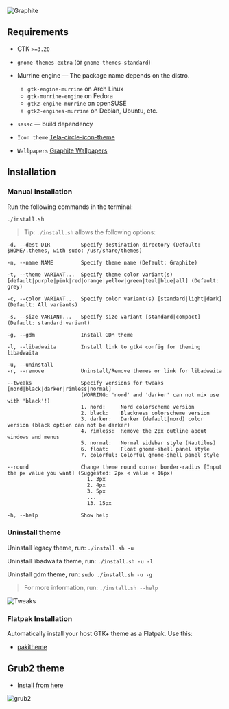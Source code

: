![Graphite](preview.png?raw=true)

## Requirements

- GTK `>=3.20`
- `gnome-themes-extra` (or `gnome-themes-standard`)
- Murrine engine — The package name depends on the distro.
  - `gtk-engine-murrine` on Arch Linux
  - `gtk-murrine-engine` on Fedora
  - `gtk2-engine-murrine` on openSUSE
  - `gtk2-engines-murrine` on Debian, Ubuntu, etc.
- `sassc` — build dependency

- `Icon theme` [Tela-circle-icon-theme](https://github.com/vinceliuice/Tela-circle-icon-theme)

- `Wallpapers` [Graphite Wallpapers](/wallpaper)

## Installation

### Manual Installation

Run the following commands in the terminal:

```sh
./install.sh
```

> Tip: `./install.sh` allows the following options:

```
-d, --dest DIR          Specify destination directory (Default: $HOME/.themes, with sudo: /usr/share/themes)

-n, --name NAME         Specify theme name (Default: Graphite)

-t, --theme VARIANT...  Specify theme color variant(s) [default|purple|pink|red|orange|yellow|green|teal|blue|all] (Default: grey)

-c, --color VARIANT...  Specify color variant(s) [standard|light|dark] (Default: All variants)

-s, --size VARIANT...   Specify size variant [standard|compact] (Default: standard variant)

-g, --gdm               Install GDM theme

-l, --libadwaita        Install link to gtk4 config for theming libadwaita

-u, --uninstall
-r, --remove            Uninstall/Remove themes or link for libadwaita

--tweaks                Specify versions for tweaks [nord|black|darker|rimless|normal]
                        (WORRING: 'nord' and 'darker' can not mix use with 'black'!)
                        1. nord:     Nord colorscheme version
                        2. black:    Blackness colorscheme version
                        3. darker:   Darker (default|nord) color version (black option can not be darker)
                        4. rimless:  Remove the 2px outline about windows and menus
                        5. normal:   Normal sidebar style (Nautilus)
                        6. float:    Float gnome-shell panel style
                        7. colorful: Colorful gnome-shell panel style

--round                 Change theme round corner border-radius [Input the px value you want] (Suggested: 2px < value < 16px)
                          1. 3px
                          2. 4px
                          3. 5px
                          ...
                          13. 15px

-h, --help              Show help
```

### Uninstall theme

Uninstall legacy theme, run: `./install.sh -u`

Uninstall libadwaita theme, run: `./install.sh -u -l`

Uninstall gdm theme, run: `sudo ./install.sh -u -g`

> For more information, run: `./install.sh --help`

![Tweaks](tweaks.png?raw=true)

### Flatpak Installation

Automatically install your host GTK+ theme as a Flatpak. Use this:

- [pakitheme](https://github.com/refi64/pakitheme)

## Grub2 theme

- [Install from here](other/grub2)

![grub2](other/grub2/preview.svg?raw=true)
